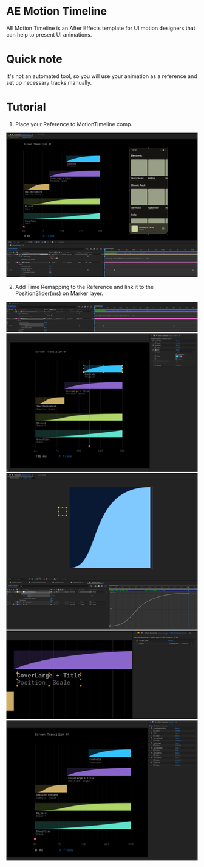 # AE Motion Timeline

AE Motion Timeline is an After Effects template for UI motion designers that can help to present UI animations.

# Quick note

It's not an automated tool, so you will use your animation as a reference and set up necessary tracks manually.

# Tutorial

1. Place your Reference to MotionTimeline comp. 

<img src="/images/Scr-05.png" alt="Screen Animation Reference" title="Screen Animation Reference">

2. Add Time Remapping to the Reference and link it to the PositionSlider(ms) on Marker layer.

<img src="/images/Scr-04.png" alt="Link Time Remapping" title="Link Time Remapping">




<img src="/images/Scr-01.png" alt="Selected Layer" title="Selected Layer">

<img src="/images/Scr-02.png" alt="Edit Curve Preview" title="Edit Curve Preview">

<img src="/images/Scr-03.png" alt="Link Text" title="Link Text">






<img src="/images/Scr-06.png" alt="Settings" title="Settings">

